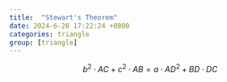 ```yaml
---
title:  "Stewart's Theorem"
date: 2024-6-26 17:22:24 +0800
categories: triangle
group: [triangle]
---
```


$$
b^2 \cdot AC + c^2 \cdot AB = a \cdot AD^2 + BD \cdot DC
$$
